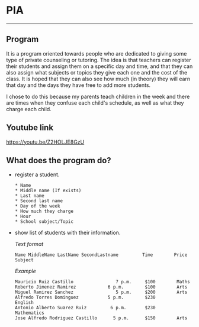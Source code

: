 # PIA
- - - -
## Program

It is a program oriented towards people who are dedicated to giving some type of private counseling or tutoring. The idea is that teachers can register their students and assign them on a specific day and time, and that they can also assign what subjects or topics they give each one and the cost of the class. It is hoped that they can also see how much (in theory) they will earn that day and the days they have free to add more students.

I chose to do this because my parents teach children in the week and there are times when they confuse each child's schedule, as well as what they charge each child.

## Youtube link
   https://youtu.be/Z2HOLJE8GzU
   
## What does the program do?

   * register a student.
      ```
      * Name
      * Middle name (If exists)
      * Last name
      * Second last name
      * Day of the week
      * How much they charge
      * Hour
      * School subject/Topic
      ```
   * show list of students with their information.
     
      *Text format*
       ```
      Name MiddleName LastName SecondLastname         Time        Price       Subject
      ```
      *Example*
       ```
       Mauricio Ruiz Castillo		         7 p.m.		$100		Maths
       Roberto Jimenez Ramirez	          6 p.m.		$100		Arts
       Miguel Ramirez Sanchez		         5 p.m.		$200		Arts
       Alfredo Torres Dominguez		      5 p.m.		$230		English
       Antonio Alberto Suarez Ruiz		   6 p.m.		$230		Mathematics
       Jose Alfredo Rodriguez Castillo		5 p.m.		$150		Arts
      ```
      
      
             



